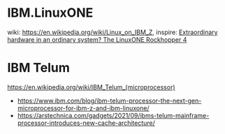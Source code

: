 # IBM.LinuxONE
wiki: https://en.wikipedia.org/wiki/Linux_on_IBM_Z, inspire: [Extraordinary hardware in an ordinary system? The LinuxONE Rockhopper 4](https://youtu.be/ZVO55oxJ464)

# IBM Telum
https://en.wikipedia.org/wiki/IBM_Telum_(microprocessor)
- https://www.ibm.com/blog/ibm-telum-processor-the-next-gen-microprocessor-for-ibm-z-and-ibm-linuxone/
- https://arstechnica.com/gadgets/2021/09/ibms-telum-mainframe-processor-introduces-new-cache-architecture/
